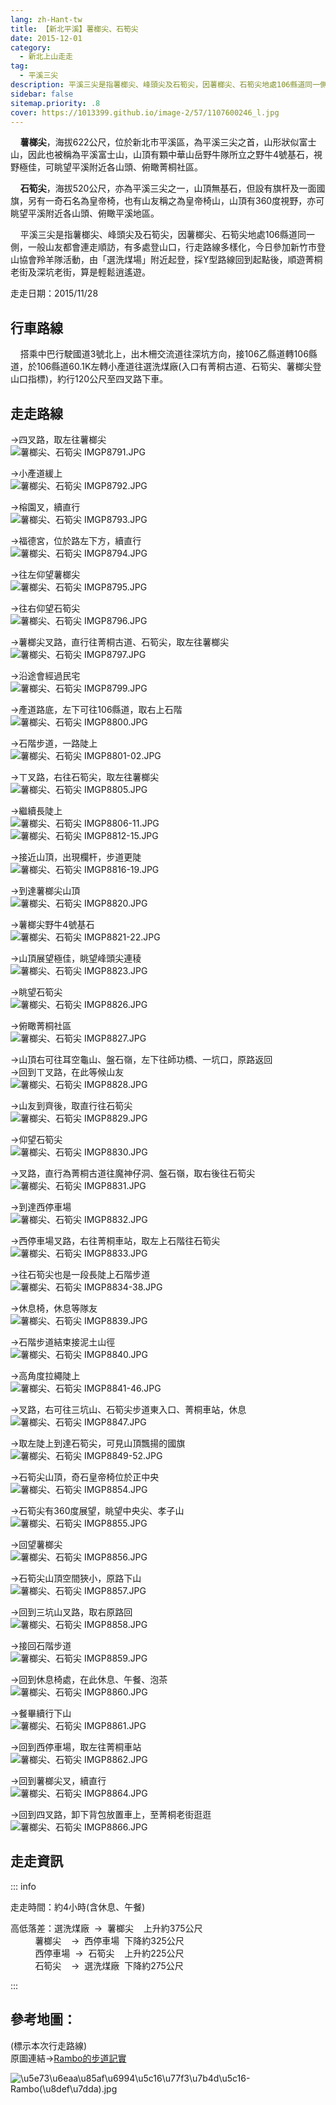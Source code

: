 ```yaml
---
lang: zh-Hant-tw
title: 【新北平溪】薯榔尖、石筍尖
date: 2015-12-01
category: 
  - 新北上山走走
tag:
  - 平溪三尖
description: 平溪三尖是指薯榔尖、峰頭尖及石筍尖，因薯榔尖、石筍尖地處106縣道同一側，一般山友都會連走順訪，有多處登山口，行走路線多樣化，今日參加新竹市登山協會羚羊隊活動，由「選洗煤場」附近起登，採Y型路線回到起點後，順遊菁桐老街及深坑老街，算是輕鬆逍遙遊。
sidebar: false
sitemap.priority: .8
cover: https://1013399.github.io/image-2/57/1107600246_l.jpg
---
```


    **薯榔尖**，海拔622公尺，位於新北市平溪區，為平溪三尖之首，山形狀似富士山，因此也被稱為平溪富士山，山頂有顆中華山岳野牛隊所立之野牛4號基石，視野極佳，可眺望平溪附近各山頭、俯瞰菁桐社區。  

    **石筍尖**，海拔520公尺，亦為平溪三尖之一，山頂無基石，但設有旗杆及一面國旗，另有一奇石名為皇帝椅，也有山友稱之為皇帝椅山，山頂有360度視野，亦可眺望平溪附近各山頭、俯瞰平溪地區。  

<!-- more -->

    平溪三尖是指薯榔尖、峰頭尖及石筍尖，因薯榔尖、石筍尖地處106縣道同一側，一般山友都會連走順訪，有多處登山口，行走路線多樣化，今日參加新竹市登山協會羚羊隊活動，由「選洗煤場」附近起登，採Y型路線回到起點後，順遊菁桐老街及深坑老街，算是輕鬆逍遙遊。

走走日期：2015/11/28

## 行車路線
    搭乘中巴行駛國道3號北上，出木柵交流道往深坑方向，接106乙縣道轉106縣道，於106縣道60.1K左轉小產道往選洗煤廠(入口有菁桐古道、石筍尖、薯榔尖登山口指標)，約行120公尺至四叉路下車。

## 走走路線 
→四叉路，取左往薯榔尖  
![薯榔尖、石筍尖 IMGP8791.JPG](https://1013399.github.io/image-2/57/1107599251_l.jpg)

→小產道緩上  
![薯榔尖、石筍尖 IMGP8792.JPG](https://1013399.github.io/image-2/57/1107598149_l.jpg)

→榕園叉，續直行  
![薯榔尖、石筍尖 IMGP8793.JPG](https://1013399.github.io/image-2/57/1107598646_l.jpg)

→福德宮，位於路左下方，續直行  
![薯榔尖、石筍尖 IMGP8794.JPG](https://1013399.github.io/image-2/57/1107599252_l.jpg)

→往左仰望薯榔尖  
![薯榔尖、石筍尖 IMGP8795.JPG](https://1013399.github.io/image-2/57/1107597949_l.jpg)

→往右仰望石筍尖  
![薯榔尖、石筍尖 IMGP8796.JPG](https://1013399.github.io/image-2/57/1107599554_l.jpg)

→薯榔尖叉路，直行往菁桐古道、石筍尖，取左往薯榔尖  
![薯榔尖、石筍尖 IMGP8797.JPG](https://1013399.github.io/image-2/57/1107599352_l.jpg)

→沿途會經過民宅  
![薯榔尖、石筍尖 IMGP8799.JPG](https://1013399.github.io/image-2/57/1107600147_l.jpg)

→產道路底，左下可往106縣道，取右上石階  
![薯榔尖、石筍尖 IMGP8800.JPG](https://1013399.github.io/image-2/57/1107598452_l.jpg)

→石階步道，一路陡上  
![薯榔尖、石筍尖 IMGP8801-02.JPG](https://1013399.github.io/image-2/57/1107597955_l.jpg)

→ㄒ叉路，右往石筍尖，取左往薯榔尖  
![薯榔尖、石筍尖 IMGP8805.JPG](https://1013399.github.io/image-2/57/1107599357_l.jpg)

→繼續長陡上  
![薯榔尖、石筍尖 IMGP8806-11.JPG](https://1013399.github.io/image-2/57/1107599555_l.jpg)  
![薯榔尖、石筍尖 IMGP8812-15.JPG](https://1013399.github.io/image-2/57/1107599147_l.jpg)

→接近山頂，出現欄杆，步道更陡  
![薯榔尖、石筍尖 IMGP8816-19.JPG](https://1013399.github.io/image-2/57/1107600245_l.jpg)

→到達薯榔尖山頂  
![薯榔尖、石筍尖 IMGP8820.JPG](https://1013399.github.io/image-2/57/1107599651_l.jpg)

→薯榔尖野牛4號基石  
![薯榔尖、石筍尖 IMGP8821-22.JPG](https://1013399.github.io/image-2/57/1107599556_l.jpg)

→山頂展望極佳，眺望峰頭尖連稜  
![薯榔尖、石筍尖 IMGP8823.JPG](https://1013399.github.io/image-2/57/1107599752_l.jpg)

→眺望石筍尖  
![薯榔尖、石筍尖 IMGP8826.JPG](https://1013399.github.io/image-2/57/1107600246_l.jpg)

→俯瞰菁桐社區  
![薯榔尖、石筍尖 IMGP8827.JPG](https://1013399.github.io/image-2/57/1107600150_l.jpg)

→山頂右可往耳空龜山、盤石嶺，左下往師功橋、一坑口，原路返回  
→回到ㄒ叉路，在此等候山友  
![薯榔尖、石筍尖 IMGP8828.JPG](https://1013399.github.io/image-2/57/1107596963_l.jpg)

→山友到齊後，取直行往石筍尖  
![薯榔尖、石筍尖 IMGP8829.JPG](https://1013399.github.io/image-2/57/1107600441_l.jpg)

→仰望石筍尖  
![薯榔尖、石筍尖 IMGP8830.JPG](https://1013399.github.io/image-2/57/1107599845_l.jpg)

→叉路，直行為菁桐古道往魔神仔洞、盤石嶺，取右後往石筍尖  
![薯榔尖、石筍尖 IMGP8831.JPG](https://1013399.github.io/image-2/57/1107599652_l.jpg)

→到達西停車場  
![薯榔尖、石筍尖 IMGP8832.JPG](https://1013399.github.io/image-2/57/1107598849_l.jpg)

→西停車場叉路，右往菁桐車站，取左上石階往石筍尖  
![薯榔尖、石筍尖 IMGP8833.JPG](https://1013399.github.io/image-2/57/1107600642_l.jpg)

→往石筍尖也是一段長陡上石階步道  
![薯榔尖、石筍尖 IMGP8834-38.JPG](https://1013399.github.io/image-2/57/1107597957_l.jpg)

→休息椅，休息等隊友  
![薯榔尖、石筍尖 IMGP8839.JPG](https://1013399.github.io/image-2/57/1107597853_l.jpg)

→石階步道結束接泥土山徑  
![薯榔尖、石筍尖 IMGP8840.JPG](https://1013399.github.io/image-2/57/1107599258_l.jpg)

→高角度拉繩陡上  
![薯榔尖、石筍尖 IMGP8841-46.JPG](https://1013399.github.io/image-2/57/1107599847_l.jpg)

→叉路，右可往三坑山、石筍尖步道東入口、菁桐車站，休息  
![薯榔尖、石筍尖 IMGP8847.JPG](https://1013399.github.io/image-2/57/1107600050_l.jpg)

→取左陡上到達石筍尖，可見山頂飄揚的國旗  
![薯榔尖、石筍尖 IMGP8849-52.JPG](https://1013399.github.io/image-2/57/1107597960_l.jpg)

→石筍尖山頂，奇石皇帝椅位於正中央  
![薯榔尖、石筍尖 IMGP8854.JPG](https://1013399.github.io/image-2/57/1107600051_l.jpg)

→石筍尖有360度展望，眺望中央尖、孝子山  
![薯榔尖、石筍尖 IMGP8855.JPG](https://1013399.github.io/image-2/57/1107600443_l.jpg)

→回望薯榔尖  
![薯榔尖、石筍尖 IMGP8856.JPG](https://1013399.github.io/image-2/57/1107597855_l.jpg)

→石筍尖山頂空間狹小，原路下山  
![薯榔尖、石筍尖 IMGP8857.JPG](https://1013399.github.io/image-2/57/1107598852_l.jpg)

→回到三坑山叉路，取右原路回  
![薯榔尖、石筍尖 IMGP8858.JPG](https://1013399.github.io/image-2/57/1107599360_l.jpg)

→接回石階步道  
![薯榔尖、石筍尖 IMGP8859.JPG](https://1013399.github.io/image-2/57/1107596966_l.jpg)

→回到休息椅處，在此休息、午餐、泡茶  
![薯榔尖、石筍尖 IMGP8860.JPG](https://1013399.github.io/image-2/57/1107597856_l.jpg)

→餐畢續行下山  
![薯榔尖、石筍尖 IMGP8861.JPG](https://1013399.github.io/image-2/57/1107598357_l.jpg)

→回到西停車場，取左往菁桐車站  
![薯榔尖、石筍尖 IMGP8862.JPG](https://1013399.github.io/image-2/57/1107599260_l.jpg)

→回到薯榔尖叉，續直行  
![薯榔尖、石筍尖 IMGP8864.JPG](https://1013399.github.io/image-2/57/1107599758_l.jpg)

→回到四叉路，卸下背包放置車上，至菁桐老街逛逛  
![薯榔尖、石筍尖 IMGP8866.JPG](https://1013399.github.io/image-2/57/1107599261_l.jpg)

## 走走資訊
::: info

走走時間：約4小時(含休息、午餐)

高低落差：選洗煤廠  →  薯榔尖    上升約375公尺  
          薯榔尖    →  西停車場  下降約325公尺  
          西停車場  →  石筍尖    上升約225公尺  
          石筍尖    →  選洗煤廠  下降約275公尺

:::

## 參考地圖：
(標示本次行走路線)  
原圖連結→[Rambo的步道記實](http://blog.xuite.net/wang.rambo/125685/249548534)  

![\u5e73\u6eaa\u85af\u6994\u5c16\u77f3\u7b4d\u5c16-Rambo(\u8def\u7dda).jpg](https://1013399.github.io/image-2/57/1107599654_l.jpg)